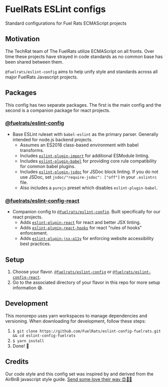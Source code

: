 # FuelRats ESLint configs

Standard configurations for Fuel Rats ECMAScript projects





## Motivation

The TechRat team of The FuelRats utilize ECMAScript on all fronts. Over time these projects have strayed in code standards as no common base has been shared between them.

`@fuelrats/eslint-config` aims to help unify style and standards across all major FuelRats Javascript projects.





## Packages
This config has two separate packages. The first is the main config and the second is a companion package for react projects.


### [@fuelrats/eslint-config][eslint-config-fuelrats]

* Base ESLint ruleset with `babel-eslint` as the primary parser. Generally intended for node.js backend projects.
    * Assumes an ES2018 class-based environment with babel transforms.
    * Includes [`eslint-plugin-import`][eslint-plugin-import] for additional ESModule linting.
    * Includes [`eslint-plugin-babel`][eslint-plugin-babel] for providing core rule compatibility for common babel plugins.
    * Includes [`eslint-plugin-jsdoc`][eslint-plugin-jsdoc] for JSDoc block linting. If you do not use JSDoc, set `jsdoc/"require-jsdoc": ["off"]` in your `.eslintrc` file.
    * Also includes a `purejs` preset which disables `eslint-plugin-babel`.


### [@fuelrats/eslint-config-react][eslint-config-fuelrats-react]

* Companion config to [`@fuelrats/eslint-config`][eslint-config-fuelrats]. Built specifically for our react projects.
    * Adds [`eslint-plugin-react`][eslint-plugin-react] for react and better JSX linting.
    * Adds [`eslint-plugin-react-hooks`][eslint-plugin-react-hooks] for react "rules of hooks" enforcement.
    * Adds [`eslint-plugin-jsx-a11y`][eslint-plugin-jsx-a11y] for enforcing website accessibility best practices.





## Setup
1. Choose your flavor. [`@fuelrats/eslint-config`][eslint-config-fuelrats] or [`@fuelrats/eslint-config-react`][eslint-config-fuelrats-react].
2. Go to the associated directory of your flavor in this repo for more setup information 😅.






## Development

This monorepo uses yarn workspaces to manage dependencies and versioning. When downloading for development, follow these steps:

1. `$ git clone https://github.com/FuelRats/eslint-config-fuelrats.git && cd eslint-config-fuelrats`
2. `$ yarn install`
3. Done! 🎉


## Credits
Our code style and this config set was inspired by and derived from the AirBnB javascript style guide.
[Send some love their way 😍🎉🎊][airbnb]





[airbnb]: https://github.com/airbnb/javascript
[eslint-config-fuelrats]: https://www.npmjs.com/package/@fuelrats/eslint-config
[eslint-config-fuelrats-react]: https://www.npmjs.com/package/@fuelrats/eslint-config-react
[eslint-plugin-babel]: https://www.npmjs.com/package/eslint-plugin-babel
[eslint-plugin-import]: https://www.npmjs.com/package/eslint-plugin-import
[eslint-plugin-jsdoc]: https://www.npmjs.com/package/eslint-plugin-jsdoc
[eslint-plugin-jsx-a11y]: https://www.npmjs.com/package/eslint-plugin-jsx-a11y
[eslint-plugin-react]: https://www.npmjs.com/package/eslint-plugin-react
[eslint-plugin-react-hooks]: https://www.npmjs.com/package/eslint-plugin-react-hooks
